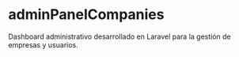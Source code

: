 # adminPanelCompanies
Dashboard administrativo desarrollado en Laravel para la gestión de empresas y usuarios.
